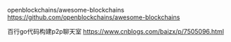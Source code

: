 
openblockchains/awesome-blockchains
https://github.com/openblockchains/awesome-blockchains


百行go代码构建p2p聊天室
https://www.cnblogs.com/baizx/p/7505096.html
